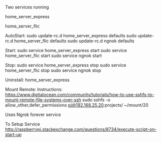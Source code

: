 Two services running

home_server_express

home_server_flic

AutoStart:
sudo update-rc.d home_server_express defaults
sudo update-rc.d home_server_flic defaults
sudo update-rc.d ngnok defaults

Start:
sudo service home_server_express start
sudo service home_server_flic start
sudo service ngnok start

Stop:
sudo service home_server_express stop
sudo service home_server_flic stop
sudo service ngnok stop

Uninstall:
home_server_express

Mount Remote:
Instructions: https://www.digitalocean.com/community/tutorials/how-to-use-sshfs-to-mount-remote-file-systems-over-ssh
sudo sshfs -o allow_other,defer_permissions pi@192.168.25.20:projects/ ~/mount/20


Uses
Ngrok
forever service

To Setup Service
http://raspberrypi.stackexchange.com/questions/8734/execute-script-on-start-up
